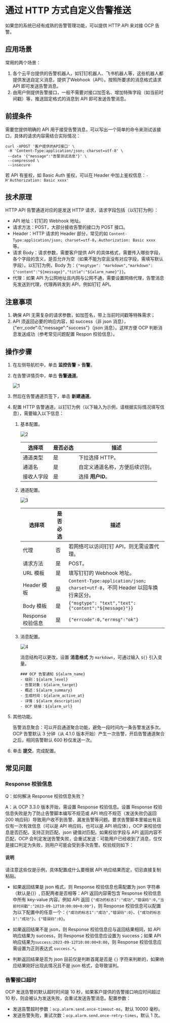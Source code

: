 # 通过 HTTP 方式自定义告警推送

如果您的系统已经有成熟的告警管理功能，可以提供 HTTP API 来对接 OCP 告警。

## 应用场景

常用的两个场景：

1. 各个云平台提供的告警机器人，如钉钉机器人、飞书机器人等，这些机器人都提供发送自定义消息，提供了Webhook（API）。按照所要求的消息格式请求 API 即可发送告警消息。
2. 由用户侧提供告警接口，一般不需要对接口加签名、增加特殊字段（如当前时间戳）等，推送固定格式的消息到 API 即可发送告警消息。

## 前提条件

需要您提供明确的 API 用于接受告警消息，可以写出一个简单的命令来测试该接口，具体的请求内容需结合实际情况：

```shell
curl -XPOST '客户提供的API接口' \
 -H 'Content-Type:application/json; charset=utf-8' \
 --data '{"message":"告警测试消息"}' \
 --compressed \
 --insecure
```

若 API 有鉴权，如 Basic Auth 鉴权，可以在 Header 中加上鉴权信息：`-H'Authorization: Basic xxxx'`

## 技术原理

HTTP API 告警通道对应的是发送 HTTP 请求，请求字段包括（以钉钉为例）：

* API 地址：钉钉的 Webhook 地址。
* 请求方法：POST，大部分接收告警的接口为 POST 接口。
* Header：HTTP 请求的 Header 部分，常见的如 `Content-Type:application/json; charset=utf-8`，`Authorization: Basic xxxx` 等。
* 请求 Body：请求参数，需要客户提供 API 的具体格式，需要传入哪些字段，各个字段的含义，是否允许为空（如果不能为空且没有对应字段，需填写默认字段）。以钉钉为例，Body 为：`{"msgtype": "markdown","markdown": {"content":"${message}","title":"${alarm_name}"}}`。
* 代理：如果 API 为公网地址且内网与公网不通，需要设置网络代理，告警消息先发送到代理，代理再转发到 API，例如钉钉 API。

## 注意事项

1. 确保 API 无需复杂的请求参数，如加签名，带上当前时间戳等特殊需求；
2. API 须返回必要的响应内容，如 success（非 json 消息），{"err_code":0,"message":"success"}（json 消息）。这样方便 OCP 判断消息发送成功（参考常见问题配置 Respon 校验信息）。

## 操作步骤

1. 在左侧导航栏中，单击 **监控告警** > **告警**。

2. 在告警详情页中，单击 **告警通道**。

    ![1](https://obbusiness-private.oss-cn-shanghai.aliyuncs.com/doc/img/ocp/421/%E9%85%8D%E7%BD%AE%E9%92%89%E9%92%89%E5%91%8A%E8%AD%A6-1.png)

3. 然后在告警通道页签下，单击 **新建通道**。

4. 配置 HTTP 告警通道。以钉钉为例（以下输入为示例，请根据实际情况填写信息），需要输入以下信息：

    1. 基本配置。

        ![2](https://obbusiness-private.oss-cn-shanghai.aliyuncs.com/doc/img/ocp/421/%E9%85%8D%E7%BD%AEHTTP%E5%91%8A%E8%AD%A6-1.png)

        | 选择项 | 是否必选 | 描述 |
        |-------|----------|------|
        | 通道类型 | 是 | 下拉选择 HTTP。 |
        | 通道名 | 是 | 自定义通道名称，方便后续识别。 |
        | 接收人字段 | 是 | 选择 **用户ID**。 |

    2. 通道配置。

        ![3](https://obbusiness-private.oss-cn-shanghai.aliyuncs.com/doc/img/ocp/421/%E9%85%8D%E7%BD%AEHTTP%E5%91%8A%E8%AD%A6-2.png)

        | 选择项 | 是否必选 | 描述 |
        |-------|----------|------|
        | 代理 | 否 | 若网络可以访问钉钉 API，则无需设置代理。 |
        | 请求方法 | 是 | POST。 |
        | URL 模板 | 是 | 填写钉钉的 Webhook 地址。 |
        | Header 模板 | 是 | `Content-Type:application/json; charset=utf-8`，不同 Header 以回车换行来区分。 |
        | Body 模板 | 是 | `{"msgtype": "text","text": {"content":"${message}"}}` |
        | Response 校验信息 | 是 | `{"errcode":0,"errmsg":"ok"}` |

    3. 消息配置。

        ![4](https://obbusiness-private.oss-cn-shanghai.aliyuncs.com/doc/img/ocp/421/%E9%85%8D%E7%BD%AEHTTP%E5%91%8A%E8%AD%A6-3.png)

        消息结构可以更改，设置 **消息格式** 为 `markdown`，可通过输入 `${}` 引入变量。

        ```shell
        ### OCP 告警通知 ${alarm_name}
        - 级别：${alarm_level}
        - 告警对象：${alarm_target}
        - 概述：${alarm_summary}
        - 生成时间：${alarm_active_at}
        - 详情：${alarm_description}
        - OCP 链接：${alarm_url}
        ```

5. 其他功能。

   告警消息聚合：可以开启通道聚合功能，避免一段时间内一条告警发送多次。OCP 告警默认 3 分钟（从 4.1.0 版本开始）产生一次告警，开启告警通道聚合之后，相同告警默认 600 秒仅发送一次。

6. 单击 **提交**，完成配置。

## 常见问题

### Response 校验信息

Q：如何解决 Response 校验信息失败？

A：从 OCP 3.3.0 版本开始，需设置 Response 校验信息。设置 Response 校验信息失败是为了防止告警脚本编写不规范或 API 响应不规范（发送失败仍返回 200 响应码）导致用户收不到告警、漏发告警等问题。要求告警脚本里输出有且仅有一次有效信息（可以是 API 响应码，也可以是 API 响应体），OCP 来校验信息是否匹配。支持正则匹配、json 键值对匹配。如果校验字段与 API 返回内容不匹配，OCP 会判定发送告警失败，会重试发送：可能用户已经收到了消息，仅仅是接口判定为失败，则用户可能会受到多次告警。校验规则如下：

<main id="notice" type='explain'>
  <h4>说明</h4>
  <p>请注意这些仅是示例，具体配置成什么要根据 API 响应结果而定，切忌直接复制粘贴。</p>
</main>

* 如果返回结果是 json 格式，则 Response 校验信息也需配置为 json 字符串（默认是{}）, 匹配两者是否相等：API 返回内容需包含 Response 校验信息中所有 key-value 内容。例如 API 返回 `{"成功的标志1":"成功","错误码":0,"当前时间戳":"2023-09-12T10:00:00+8:00"}`，则 Response 校验信息可以配置为以下配置中的任意一个：`{"成功的标志1":"成功","错误码":0}`、`{"成功的标志1":"成功"}`、`{"错误码":0}`。

* 如果返回结果不是 json，则 Response 校验信息应与返回结果相同，如 API 响应结果为 success，则 Response 校验信息应设置为 success；如果 API 响应结果为`success:2023-09-12T10:00:00+8:00`，则 Response 校验信息应需设置为正则表达式 `success.*`。

* 判断返回结果是否为 json 目前仅是判断首尾是否是 `{}` 字符来判断的，如果响应结果刚好出现此情况且不是 json 格式，会导致误判。

### 告警接口超时

OCP 发送告警的默认超时时间是 10 秒，如果客户提供的告警接口响应时间超过 10 秒，则会被认为发送失败，会重试发送告警消息。配置参数：

* 发送告警超时参数：`ocp.alarm.send.once-timeout-ms`，默认 10000 毫秒。
* 发送告警失败，重试次数：`ocp.alarm.send.once-retry-times`，默认 1 次。
